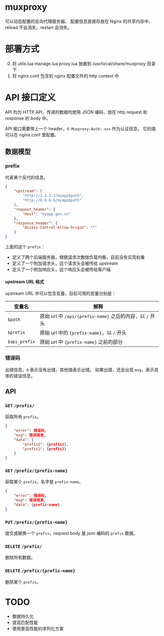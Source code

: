 # muxproxy
可以动态配置的反向代理服务器。
配置信息直接存放在 Nginx 的共享内存中，reload 不会消失，restart 会消失。

# 部署方式
0. 将 utils.lua manage.lua proxy.lua 放置到 /usr/local/share/muxproxy 目录下
0. 将 nginx.conf 包含到 nginx 配置文件的 http context 中

# API 接口定义
API 均为 HTTP API，传递的数据均使用 JSON 编码，放在 http request 和 response 的 body 中。

API 接口需要带上一个 header，`X-Muxproxy-Auth: xxx` 作为认证信息。
它的值可以在 nginx.conf 里配置。

## 数据模型
### prefix
代表某个反代的信息。

```json
{
    "upstream": [
        "http://2.3.3.3/myapp$path",
        "http://6.6.6.6/myapp$path"
    ],
    "request_header": {
        "Host": "myapp.gov.cn"
    },
    "response_header": {
        "Access-Control-Allow-Origin": "*"
    }
}
```

上面的这个 `prefix`：
* 定义了两个后端服务器，根据请求次数做负载均衡，目前没有实现权重
* 定义了一个附加请求头，这个请求头会被传给 upstream
* 定义了一个附加响应头，这个响应头会被传给客户端

#### upstream URL 格式
upstream URL 中可以包含变量，目前可用的变量分别是：

变量名 | 解释
---- | ----
`$path` | 原始 url 中 `/api/{prefix-name}` 之后的内容，以 `/` 开头
`$prefix` | 原始 url 中的 `{prefix-name}`，以 `/` 开头
`$api_prefix` | 原始 url 中 `{prefix-name}` 之前的部分

### 错误码
出错信息，`0` 表示没有出错，其他值表示出错。
如果出错，还会出现 `msg`，表示具体的错误信息。

## API
### `GET` `/prefix/`
获取所有 `prefix`。

```json
{
    "error": 错误码,
    "msg": 错误信息,
    "data": {
        "prefix1": {prefix1},
        "prefix2": {prefix2}
    }
}
```

### `GET` `/prefix/{prefix-name}`
获取某个 `prefix`，名字是 `prefix-name`。

```json
{
    "error": 错误码,
    "msg": 错误信息,
    "data": {prefix-name}
}
```

### `PUT` `/prefix/{prefix-name}`
提交或替换一个 `prefix`，request body 是 json 编码的 `prefix` 数据。

### `DELETE` `/prefix/`
删除所有数据。

### `DELETE` `/prefix/{prefix-name}`
删除某个 `prefix`。

# TODO
* 数据持久化
* 提高匹配性能
* 使用更高性能的序列化方案

